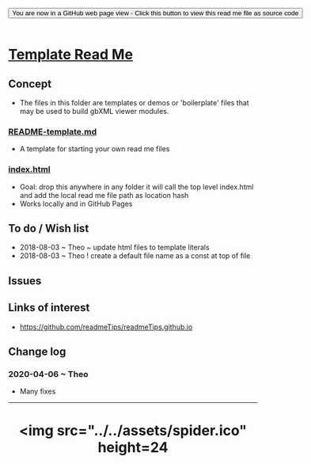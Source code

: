 
<span style=display:none; >[You are now in a GitHub source code view - click this link to view Read Me file as a web page]( https://www.ladybug.tools/spider-covid-19-viz-3d/readme.html#dev/v-2020-04-06/0-templates/README.md "View file as a web page." ) </span>

<div><input type=button class = 'btn btn-secondary btn-sm' onclick=window.location.href="https://github.com/ladybug-tools/spider-covid-19-viz-3d/tree/master/dev/";
value='You are now in a GitHub web page view - Click this button to view this read me file as source code' ></div>

<br>

# [Template Read Me]( https://www.ladybug.tools/spider-covid-19-viz-3d/readme.html#assets/README.md )

<!--@@@
<iframe src=https://pushme-pullyou.github.io/tootoo-templates/basic-html.html width=100% height=500px >Iframes are not viewable in GitHub source code views</iframe>

## Full Screen: [ZZZZZ]( https://pushme-pullyou.github.io/index.html )
@@@-->


## Concept

* The files in this folder are templates or demos or 'boilerplate' files that may be used to build gbXML viewer modules.

### [README-template.md]( #tootoo-templates/0-templates-readme/README-template.md )

* A template for starting your own read me files

### [index.html]( #tootoo-templates/0-templates-readme/index.html )

* Goal: drop this anywhere in any folder it will call the top level index.html and add the local read me file path as location hash
* Works locally and in GitHub Pages

## To do / Wish list

* 2018-08-03 ~ Theo ~ update html files to template literals
* 2018-08-03 ~ Theo ! create a default file name as a const at top of file

## Issues


## Links of interest

* https://github.com/readmeTips/readmeTips.github.io


## Change log

### 2020-04-06 ~ Theo

* Many fixes

***

# <center title="hello!" ><a href=javascript:window.scrollTo(0,0); style=text-decoration:none; > <img src="../../assets/spider.ico" height=24  </a></center>
